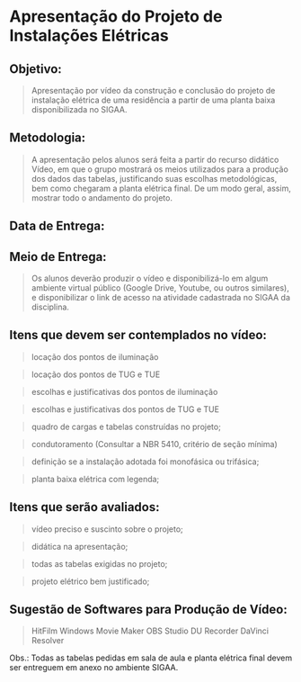 # Apresentação do Projeto de Instalações Elétricas


## Objetivo: 
>Apresentação por vídeo da construção e conclusão do projeto de instalação elétrica de uma residência a partir de uma planta baixa disponibilizada no SIGAA.

## Metodologia: 
>A apresentação pelos alunos será feita a partir do recurso didático Vídeo, em que o grupo mostrará os meios utilizados para a produção dos dados das tabelas, justificando suas escolhas metodológicas, bem como chegaram a planta elétrica final. De um modo geral, assim, mostrar todo o andamento do projeto.

## Data de Entrega: 

## Meio de Entrega: 
>Os alunos deverão produzir o vídeo e disponibilizá-lo em algum ambiente virtual público (Google Drive, Youtube, ou outros similares), e disponibilizar o link de acesso na atividade cadastrada no SIGAA da disciplina.

## Itens que devem ser contemplados no vídeo:
> locação dos pontos de iluminação

> locação dos pontos de TUG e TUE

> escolhas e justificativas dos pontos de iluminação

> escolhas e justificativas dos pontos de TUG e TUE

> quadro de cargas e tabelas construídas no projeto;

> condutoramento (Consultar a NBR 5410, critério de seção mínima)

> definição se a instalação adotada foi monofásica ou trifásica;

> planta baixa elétrica com legenda;


## Itens que serão avaliados:
> vídeo preciso e suscinto sobre o projeto;

> didática na apresentação;

> todas as tabelas exigidas no projeto;

> projeto elétrico bem justificado;


## Sugestão de Softwares para Produção de Vídeo:
> HitFilm
> Windows Movie Maker
> OBS Studio
> DU Recorder
> DaVinci Resolver

Obs.: Todas as tabelas pedidas em sala de aula e planta elétrica final devem ser entreguem em anexo no ambiente SIGAA.
